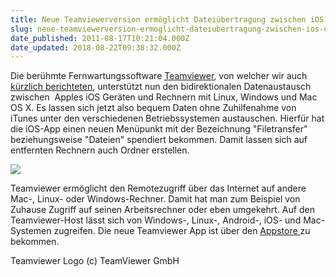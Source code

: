 ```yaml
---
title: Neue Teamviewerversion ermöglicht Dateiübertragung zwischen iOS und PC / Mac
slug: neue-teamviewerversion-ermoglicht-dateiubertragung-zwischen-ios-und-pc-mac
date_published: 2011-08-17T10:21:04.000Z
date_updated: 2018-08-22T09:38:32.000Z
---
```


Die berühmte Fernwartungssoftware [Teamviewer](http://www.teamviewer.com/de/index.aspx), von welcher wir auch [kürzlich berichteten](__GHOST_URL__/teamviewer-version-fuer-lion-verfuegbar/), unterstützt nun den bidirektionalen Datenaustausch zwischen  Apples iOS Geräten und Rechnern mit Linux, Windows und Mac OS X. Es lassen sich jetzt also bequem Daten ohne Zuhilfenahme von iTunes unter den verschiedenen Betriebssystemen austauschen. Hierfür hat die iOS-App einen neuen Menüpunkt mit der Bezeichnung "Filetransfer" beziehungsweise "Dateien" spendiert bekommen. Damit lassen sich auf entfernten Rechnern auch Ordner erstellen.

[![](//picdump.thafaker.de/2011/08/Foto.png)](__GHOST_URL__/neue-teamviewerversion-ermoglicht-dateiubertragung-zwischen-ios-und-pc-mac/foto-4/)

Teamviewer ermöglicht den Remotezugriff über das Internet auf andere Mac-, Linux- oder Windows-Rechner. Damit hat man zum Beispiel von Zuhause Zugriff auf seinen Arbeitsrechner oder eben umgekehrt. Auf den Teamviewer-Host lässt sich von Windows-, Linux-, Android-, iOS- und Mac-Systemen zugreifen. Die neue Teamviewer App ist über den [Appstore ](http://teamviewer.com/de/download/mobile.aspx)zu bekommen.

Teamviewer Logo (c) TeamViewer GmbH
